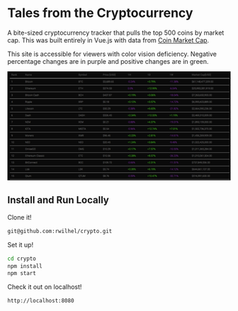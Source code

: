 # Tales from the Cryptocurrency

A bite-sized cryptocurrency tracker that pulls the top 500 coins by market cap. This was built entirely in Vue.js with data from [Coin Market Cap](https://coinmarketcap.com/api/). 

This site is accessible for viewers with color vision deficiency. Negative percentage changes are in purple and positive changes are in green.

![crypto view](https://github.com/rwilhel/crypto/blob/master/crypto-shot.png "Tales from the Cryptocurrency View")

## Install and Run Locally

Clone it!

``` bash
git@github.com:rwilhel/crypto.git
```

Set it up!

``` bash
cd crypto
npm install
npm start
```

Check it out on localhost!

``` bash
http://localhost:8080
```
